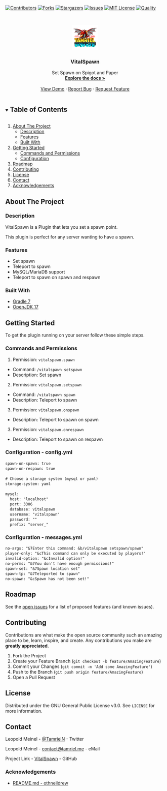 <!-- PROJECT SHIELDS -->
[![Contributors][contributors-shield]][contributors-url]
[![Forks][forks-shield]][forks-url]
[![Stargazers][stars-shield]][stars-url]
[![Issues][issues-shield]][issues-url]
[![MIT License][license-shield]][license-url]
[![Quality][quality-shield]][quality-url]

<!-- PROJECT LOGO -->
<!--suppress ALL -->
<br />
<p align="center">
  <a href="https://github.com/TamrielNetwork/VitalSpawn">
    <img src="images/logo.png" alt="Logo" width="80" height="80">
  </a>

<h3 align="center">VitalSpawn</h3>

  <p align="center">
    Set Spawn on Spigot and Paper
    <br />
    <a href="https://github.com/TamrielNetwork/VitalSpawn"><strong>Explore the docs »</strong></a>
    <br />
    <br />
    <a href="https://github.com/TamrielNetwork/VitalSpawn">View Demo</a>
    ·
    <a href="https://github.com/TamrielNetwork/VitalSpawn/issues">Report Bug</a>
    ·
    <a href="https://github.com/TamrielNetwork/VitalSpawn/issues">Request Feature</a>
  </p>

<!-- TABLE OF CONTENTS -->
<details open="open">
  <summary><h2 style="display: inline-block">Table of Contents</h2></summary>
  <ol>
    <li>
      <a href="#about-the-project">About The Project</a>
      <ul>
        <li><a href="#description">Description</a></li>
        <li><a href="#features">Features</a></li>
        <li><a href="#built-with">Built With</a></li>
      </ul>
    </li>
    <li>
      <a href="#getting-started">Getting Started</a>
      <ul>
        <li><a href="#commands-and-permissions">Commands and Permissions</a></li>
        <li><a href="#configuration">Configuration</a></li>
      </ul>
    </li>
    <li><a href="#roadmap">Roadmap</a></li>
    <li><a href="#contributing">Contributing</a></li>
    <li><a href="#license">License</a></li>
    <li><a href="#contact">Contact</a></li>
    <li><a href="#acknowledgements">Acknowledgements</a></li>
  </ol>
</details>

<!-- ABOUT THE PROJECT -->

## About The Project

### Description

VitalSpawn is a Plugin that lets you set a spawn point.

This plugin is perfect for any server wanting to have a spawn.

### Features

* Set spawn
* Teleport to spawn
* MySQL/MariaDB support
* Teleport to spawn on spawn and respawn

### Built With

* [Gradle 7](https://docs.gradle.org/7.3.3/release-notes.html)
* [OpenJDK 17](https://openjdk.java.net/projects/jdk/17/)

<!-- GETTING STARTED -->

## Getting Started

To get the plugin running on your server follow these simple steps.

### Commands and Permissions

1. Permission: `vitalspawn.spawn`

* Command: `/vitalspawn setspawn`
* Description: Set spawn

2. Permission: `vitalspawn.setspawn`

* Command: `/vitalspawn spawn`
* Description: Teleport to spawn

3. Permission: `vitalspawn.onspawn`

* Description: Teleport to spawn on spawn

3. Permission: `vitalspawn.onrespawn`

* Description: Teleport to spawn on respawn

### Configuration - config.yml

```
spawn-on-spawn: true
spawn-on-respawn: true

# Choose a storage system (mysql or yaml)
storage-system: yaml

mysql:
  host: "localhost"
  port: 3306
  database: vitalspawn
  username: "vitalspawn"
  password: ""
  prefix: "server_"
```

### Configuration - messages.yml

```
no-args: "&7Enter this command: &b/vitalspawn setspawn/spawn"
player-only: "&cThis command can only be executed by players!"
invalid-option: "&cInvalid option!"
no-perms: "&7You don't have enough permissions!"
spawn-set: "&7Spawn location set"
spawn-tp: "&7Teleported to spawn"
no-spawn: "&cSpawn has not been set!"
```

<!-- ROADMAP -->

## Roadmap

See the [open issues](https://github.com/TamrielNetwork/VitalSpawn/issues) for a list of proposed features (and known
issues).

<!-- CONTRIBUTING -->

## Contributing

Contributions are what make the open source community such an amazing place to be, learn, inspire, and create. Any
contributions you make are **greatly appreciated**.

1. Fork the Project
2. Create your Feature Branch (`git checkout -b feature/AmazingFeature`)
3. Commit your Changes (`git commit -m 'Add some AmazingFeature'`)
4. Push to the Branch (`git push origin feature/AmazingFeature`)
5. Open a Pull Request

<!-- LICENSE -->

## License

Distributed under the GNU General Public License v3.0. See `LICENSE` for more information.

<!-- CONTACT -->

## Contact

Leopold Meinel - [@TamrielN](https://twitter.com/TamrielN) - Twitter

Leopold Meinel - [contact@tamriel.me](mailto:contact@tamriel.me) - eMail

Project Link - [VitalSpawn](https://github.com/TamrielNetwork/VitalSpawn) - GitHub

<!-- ACKNOWLEDGEMENTS -->

### Acknowledgements

* [README.md - othneildrew](https://github.com/othneildrew/Best-README-Template)

<!-- MARKDOWN LINKS & IMAGES -->

[contributors-shield]: https://img.shields.io/github/contributors-anon/TamrielNetwork/VitalSpawn?style=for-the-badge

[contributors-url]: https://github.com/TamrielNetwork/VitalSpawn/graphs/contributors

[forks-shield]: https://img.shields.io/github/forks/TamrielNetwork/VitalSpawn?label=Forks&style=for-the-badge

[forks-url]: https://github.com/TamrielNetwork/VitalSpawn/network/members

[stars-shield]: https://img.shields.io/github/stars/TamrielNetwork/VitalSpawn?style=for-the-badge

[stars-url]: https://github.com/TamrielNetwork/VitalSpawn/stargazers

[issues-shield]: https://img.shields.io/github/issues/TamrielNetwork/VitalSpawn?style=for-the-badge

[issues-url]: https://github.com/TamrielNetwork/VitalSpawn/issues

[license-shield]: https://img.shields.io/github/license/TamrielNetwork/VitalSpawn?style=for-the-badge

[license-url]: https://github.com/TamrielNetwork/VitalSpawn/blob/main/LICENSE

[quality-shield]: https://img.shields.io/codefactor/grade/github/TamrielNetwork/VitalSpawn?style=for-the-badge

[quality-url]: https://www.codefactor.io/repository/github/TamrielNetwork/VitalSpawn
